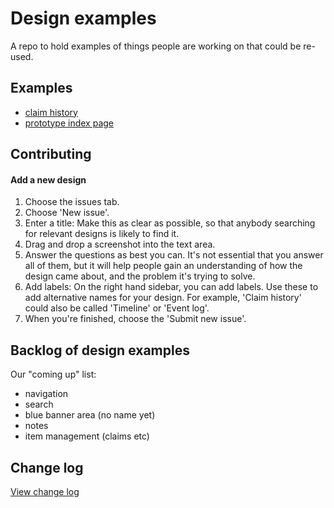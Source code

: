 # Design examples

A repo to hold examples of things people are working on that could be re-used.

## Examples

- [claim history](/claim-history)
- [prototype index page](/prototype-index-page)

## Contributing

#### Add a new design

1) Choose the issues tab.
2) Choose 'New issue'.
3) Enter a title: Make this as clear as possible, so that anybody searching for relevant designs is likely to find it.
4) Drag and drop a screenshot into the text area.
5) Answer the questions as best you can. It's not essential that you answer all of them, but it will help people gain an understanding of how the design came about, and the problem it's trying to solve.
6) Add labels: On the right hand sidebar, you can add labels. Use these to add alternative names for your design. For example, 'Claim history' could also be called 'Timeline' or 'Event log'.
7) When you're finished, choose the 'Submit new issue'.

## Backlog of design examples
Our "coming up" list:
- navigation
- search
- blue banner area (no name yet)
- notes
- item management (claims etc)

## Change log
[View change log](/CHANGELOG.md)
